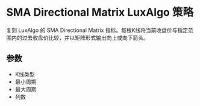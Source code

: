 # SMA Directional Matrix LuxAlgo 策略

复刻 LuxAlgo 的 SMA Directional Matrix 指标。每根K线将当前收盘价与指定范围内的过去收盘价比较，并以矩阵形式输出向上或向下箭头。

## 参数
- K线类型
- 最小周期
- 最大周期
- 列数

